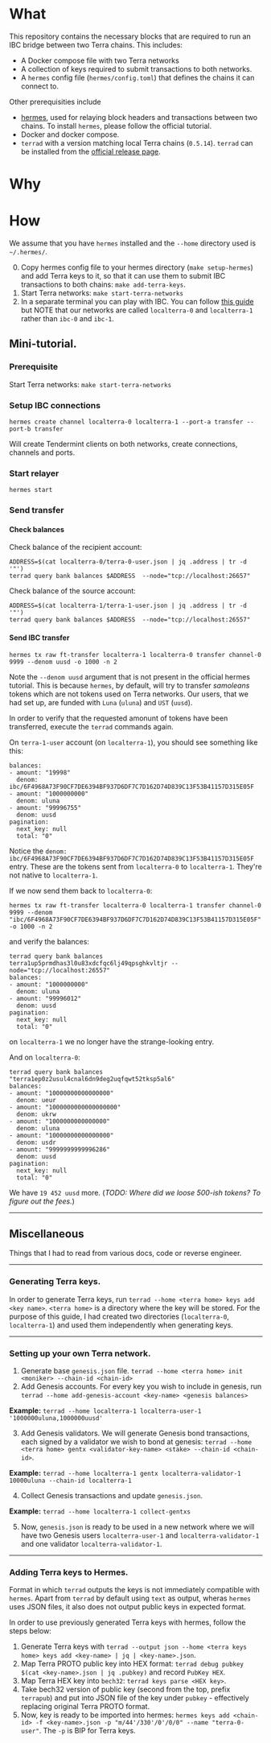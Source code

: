 # What

This repository contains the necessary blocks that are required to run an IBC bridge between two Terra chains. This includes:
* A Docker compose file with two Terra networks
* A collection of keys required to submit transactions to both networks.
* A `hermes` config file (`hermes/config.toml`) that defines the chains it can connect to.

Other prerequisities include 
* [hermes](https://hermes.informal.systems/), used for relaying block headers and transactions between two chains. To install `hermes`, please follow the official tutorial.
* Docker and docker compose.
* `terrad` with a version matching local Terra chains (`0.5.14`). `terrad` can be installed from the [official release page](https://github.com/terra-money/core/releases/tag/v0.5.14).

# Why



# How

We assume that you have `hermes` installed and the `--home` directory used is `~/.hermes/`.

0. Copy hermes config file to your hermes directory (`make setup-hermes`) and add Terra keys to it, so that it can use them to submit IBC transactions to both chains: `make add-terra-keys`.
1. Start Terra networks: `make start-terra-networks`
2. In a separate terminal you can play with IBC. You can follow [this guide](https://hermes.informal.systems/tutorials/index.html) but NOTE that our networks are called `localterra-0` and `localterra-1` rather than `ibc-0` and `ibc-1`.

## Mini-tutorial.
### Prerequisite
Start Terra networks: `make start-terra-networks`
### Setup IBC connections

```
hermes create channel localterra-0 localterra-1 --port-a transfer --port-b transfer
```

Will create Tendermint clients on both networks, create connections, channels and ports.

### Start relayer
```
hermes start
```

### Send transfer

#### Check balances

Check balance of the recipient account:
```
ADDRESS=$(cat localterra-0/terra-0-user.json | jq .address | tr -d '"') 
terrad query bank balances $ADDRESS  --node="tcp://localhost:26657"
```

Check balance of the source account:
```
ADDRESS=$(cat localterra-1/terra-1-user.json | jq .address | tr -d '"')
terrad query bank balances $ADDRESS  --node="tcp://localhost:26557"
```
#### Send IBC transfer
```
hermes tx raw ft-transfer localterra-1 localterra-0 transfer channel-0 9999 --denom uusd -o 1000 -n 2
```

Note the `--denom uusd` argument that is not present in the official hermes tutorial. This is because `hermes`, by default, will try to transfer _samoleans_ tokens which are not tokens used on Terra networks. Our users, that we had set up, are funded with `Luna` (`uluna`) and `UST` (`uusd`).

In order to verify that the requested amonunt of tokens have been transferred, execute the `terrad` commands again. 

On `terra-1-user` account (on `localterra-1`), you should see something like this:
```
balances:
- amount: "19998"
  denom: ibc/6F4968A73F90CF7DE6394BF937D6DF7C7D162D74D839C13F53B41157D315E05F
- amount: "1000000000"
  denom: uluna
- amount: "99996755"
  denom: uusd
pagination:
  next_key: null
  total: "0"
```

Notice the `denom: ibc/6F4968A73F90CF7DE6394BF937D6DF7C7D162D74D839C13F53B41157D315E05F` entry. These are the tokens sent from `localterra-0` to `localterra-1`. They're not native to `localterra-1`.

If we now send them back to `localterra-0`:
```
hermes tx raw ft-transfer localterra-0 localterra-1 transfer channel-0 9999 --denom "ibc/6F4968A73F90CF7DE6394BF937D6DF7C7D162D74D839C13F53B41157D315E05F" -o 1000 -n 2
```
and verify the balances:
```
terrad query bank balances terra1up5prmdhas3l0u83xdcfqc6lj49qpsghkvltjr --node="tcp://localhost:26557"
balances:
- amount: "1000000000"
  denom: uluna
- amount: "99996012"
  denom: uusd
pagination:
  next_key: null
  total: "0"
```
on `localterra-1` we no longer have the strange-looking entry. 

And on `localterra-0`:
```
terrad query bank balances "terra1ep0z2usul4cnal6dn9deg2uqfqwt52tksp5al6"
balances:
- amount: "10000000000000000"
  denom: ueur
- amount: "1000000000000000000"
  denom: ukrw
- amount: "1000000000000000"
  denom: uluna
- amount: "10000000000000000"
  denom: usdr
- amount: "9999999999996286"
  denom: uusd
pagination:
  next_key: null
  total: "0"
```

We have `19 452 uusd` more. (_TODO: Where did we loose 500-ish tokens? To figure out the fees._)


-----


## Miscellaneous

Things that I had to read from various docs, code or reverse engineer.

---
### Generating Terra keys.

 In order to generate Terra keys, run `terrad --home <terra home> keys add <key name>`. `<terra home>` is a directory where the key will be stored. For the purpose of this guide, I had created two directories (`localterra-0`, `localterra-1`) and used them independently when generating keys.


 ---
### Setting up your own Terra network.

1. Generate base `genesis.json` file. `terrad --home <terra home> init <moniker> --chain-id <chain-id>`
2. Add Genesis accounts. For every key you wish to include in genesis, run `terrad --home add-genesis-account <key-name> <genesis balances>`

**Example:** `terrad --home localterra-1 localterra-user-1 '1000000uluna,1000000uusd'`

3. Add Genesis validators. We will generate Genesis bond transactions, each signed by a validator we wish to bond at genesis: `terrad --home <terra home> gentx <validator-key-name> <stake> --chain-id <chain-id>`. 

**Example:** `terrad --home localterra-1 gentx localterra-validator-1 10000uluna --chain-id localterra-1`

4. Collect Genesis transactions and update `genesis.json`.

**Example:** `terrad --home localterra-1 collect-gentxs`

5. Now, `genesis.json` is ready to be used in a new network where we will have two Genesis users `localterra-user-1` and `localterra-validator-1` and one validator `localterra-validator-1`.

---
### Adding Terra keys to Hermes.

Format in which `terrad` outputs the keys is not immediately compatible with `hermes`. Apart from `terrad` by default using `text` as output, wheras `hermes` uses JSON files, it also does not output public keys in expected format. 

In order to use previously generated Terra keys with hermes, follow the steps below:

1. Generate Terra keys with `terrad --output json --home <terra keys home> keys add <key-name> | jq | <key-name>.json`.
2. Map Terra PROTO public key into HEX format: `terrad debug pubkey $(cat <key-name>.json | jq .pubkey)` and record `PubKey HEX`.
3. Map Terra HEX key into `bech32`: `terrad keys parse <HEX key>`.
5. Take bech32 version of public key (second from the top, prefix `terrapub`) and put into JSON file of the key under `pubkey` - effectively replacing original Terra PROTO format.
6. Now, key is ready to be imported into hermes: `hermes keys add <chain-id> -f <key-name>.json -p "m/44'/330'/0'/0/0" --name "terra-0-user"`. The `-p` is BIP for Terra keys.

